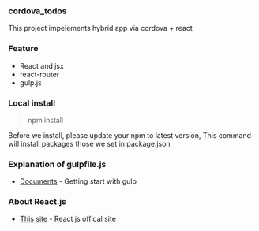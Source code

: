 ### cordova_todos

This project impelements hybrid app via cordova + react

### Feature
* React and jsx
* react-router
* gulp.js

### Local install
> npm install


Before we install, please update your npm  to latest version,
This command will install packages those we set in package.json

### Explanation of gulpfile.js

* [Documents](https://github.com/gulpjs/gulp/blob/master/docs/README.md) - Getting start with gulp


### About React.js

* [This site](http://facebook.github.io/react/) - React js offical site


